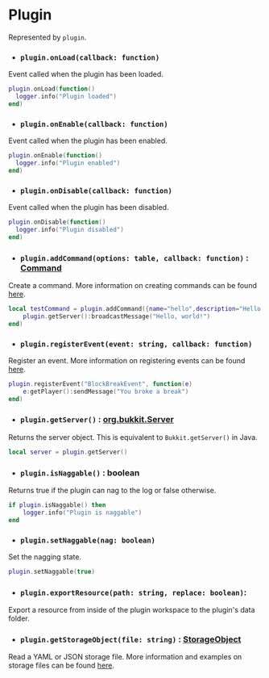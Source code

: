 # Plugin

Represented by `plugin`.

- ### `plugin.onLoad(callback: function)`
Event called when the plugin has been loaded.
```lua
plugin.onLoad(function()
  logger.info("Plugin loaded")
end)
```

- ### `plugin.onEnable(callback: function)`
Event called when the plugin has been enabled.
```lua
plugin.onEnable(function()
  logger.info("Plugin enabled")
end)
```

- ### `plugin.onDisable(callback: function)`
Event called when the plugin has been disabled.
```lua
plugin.onDisable(function()
  logger.info("Plugin disabled")
end)
```

- ### `plugin.addCommand(options: table, callback: function)` : [Command](Commands#command)
Create a command. More information on creating commands can be found [here](Commands).
```lua
local testCommand = plugin.addCommand({name="hello",description="Hello world"}, function(cmd)
    plugin.getServer():broadcastMessage("Hello, world!")
end)
```

- ### `plugin.registerEvent(event: string, callback: function)`
Register an event. More information on registering events can be found [here](Events).
```lua
plugin.registerEvent("BlockBreakEvent", function(e)
    e:getPlayer():sendMessage("You broke a break")
end)
```

- ### `plugin.getServer()` : [org.bukkit.Server](https://hub.spigotmc.org/javadocs/bukkit/org/bukkit/Server.html)
Returns the server object. This is equivalent to `Bukkit.getServer()` in Java.
```lua
local server = plugin.getServer()
```

- ### `plugin.isNaggable()` : boolean  
Returns true if the plugin can nag to the log or false otherwise.
```lua
if plugin.isNaggable() then
    logger.info("Plugin is naggable")
end
```

- ### `plugin.setNaggable(nag: boolean)`
Set the nagging state.
```lua
plugin.setNaggable(true)
```

- ### `plugin.exportResource(path: string, replace: boolean)`:
Export a resource from inside of the plugin workspace to the plugin's data folder.

- ### `plugin.getStorageObject(file: string)` : [StorageObject](Storage#storageobject)
Read a YAML or JSON storage file. More information and examples on storage files can be found [here](Storage).
